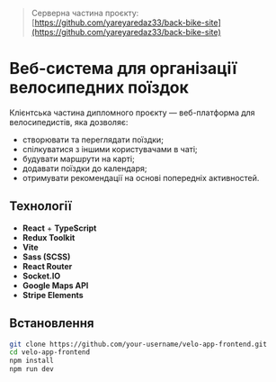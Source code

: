 >Серверна частина проєкту:
>[https://github.com/yareyaredaz33/back-bike-site](https://github.com/yareyaredaz33/back-bike-site)



# Веб-система для організації велосипедних поїздок

Клієнтська частина дипломного проєкту — веб-платформа для велосипедистів, яка дозволяє:

- створювати та переглядати поїздки;
- спілкуватися з іншими користувачами в чаті;
- будувати маршрути на карті;
- додавати поїздки до календаря;
- отримувати рекомендації на основі попередніх активностей.

## Технології

- **React** + **TypeScript**
- **Redux Toolkit**
- **Vite**
- **Sass (SCSS)**
- **React Router**
- **Socket.IO**
- **Google Maps API**
- **Stripe Elements**

## Встановлення

```bash
git clone https://github.com/your-username/velo-app-frontend.git
cd velo-app-frontend
npm install
npm run dev
```




